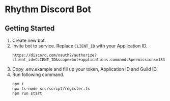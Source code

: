 # Rhythm Discord Bot

## Getting Started

1. Create new bot.
2. Invite bot to service. Replace `CLIENT_ID` with your Application ID.
   ```
   https://discord.com/oauth2/authorize?client_id=CLIENT_ID&scope=bot+applications.commands&permissions=183360
   ```
3. Copy .env.example and fill up your token, Application ID and Guild ID.
4. Run following command.
   ```bash
   npm i
   npx ts-node src/script/register.ts
   npm run start
   ```

